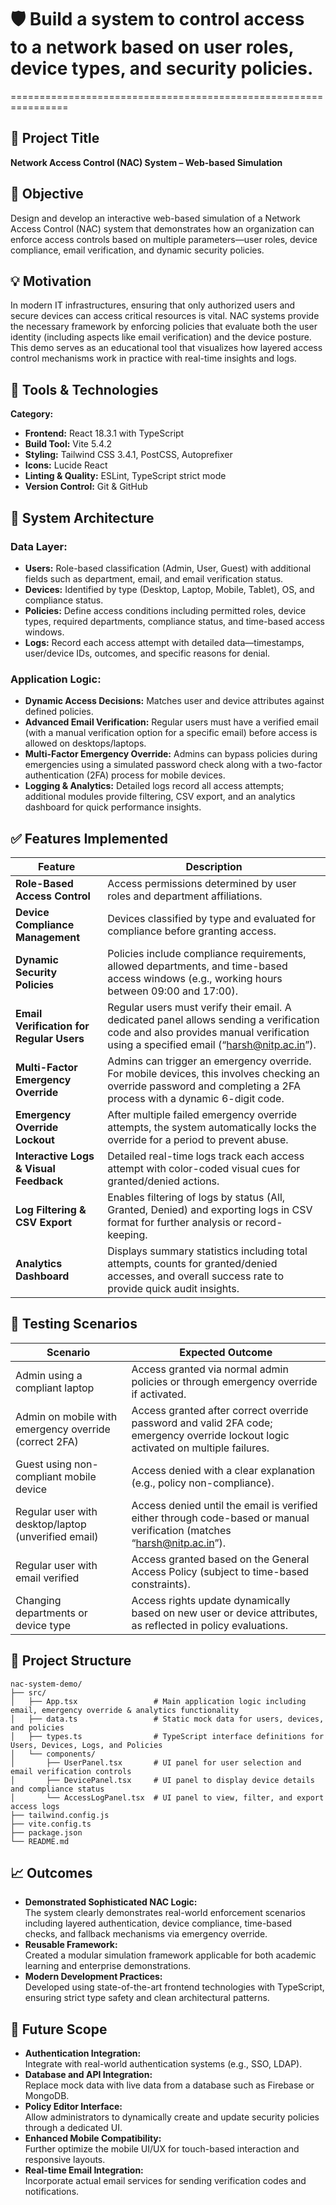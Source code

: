 # 🛡️ Build a system to control access to a network based on user roles, device types, and security policies.
================================================================

## 📌 Project Title  
**Network Access Control (NAC) System – Web-based Simulation**

## 🧠 Objective  
Design and develop an interactive web-based simulation of a Network Access Control (NAC) system that demonstrates how an organization can enforce access controls based on multiple parameters—user roles, device compliance, email verification, and dynamic security policies.

## 💡 Motivation  
In modern IT infrastructures, ensuring that only authorized users and secure devices can access critical resources is vital. NAC systems provide the necessary framework by enforcing policies that evaluate both the user identity (including aspects like email verification) and the device posture. This demo serves as an educational tool that visualizes how layered access control mechanisms work in practice with real-time insights and logs.

## 🔧 Tools & Technologies  

**Category:**  
- **Frontend:** React 18.3.1 with TypeScript  
- **Build Tool:** Vite 5.4.2  
- **Styling:** Tailwind CSS 3.4.1, PostCSS, Autoprefixer  
- **Icons:** Lucide React  
- **Linting & Quality:** ESLint, TypeScript strict mode  
- **Version Control:** Git & GitHub  

## 🧩 System Architecture  

### Data Layer:
- **Users:** Role-based classification (Admin, User, Guest) with additional fields such as department, email, and email verification status.
- **Devices:** Identified by type (Desktop, Laptop, Mobile, Tablet), OS, and compliance status.
- **Policies:** Define access conditions including permitted roles, device types, required departments, compliance status, and time-based access windows.
- **Logs:** Record each access attempt with detailed data—timestamps, user/device IDs, outcomes, and specific reasons for denial.

### Application Logic:
- **Dynamic Access Decisions:** Matches user and device attributes against defined policies.
- **Advanced Email Verification:** Regular users must have a verified email (with a manual verification option for a specific email) before access is allowed on desktops/laptops.
- **Multi-Factor Emergency Override:** Admins can bypass policies during emergencies using a simulated password check along with a two-factor authentication (2FA) process for mobile devices.
- **Logging & Analytics:** Detailed logs record all access attempts; additional modules provide filtering, CSV export, and an analytics dashboard for quick performance insights.

## ✅ Features Implemented  

| **Feature**                                 | **Description**                                                                                                                                                                         |
|---------------------------------------------|-----------------------------------------------------------------------------------------------------------------------------------------------------------------------------------------|
| **Role-Based Access Control**               | Access permissions determined by user roles and department affiliations.                                                                                                              |
| **Device Compliance Management**            | Devices classified by type and evaluated for compliance before granting access.                                                                                                       |
| **Dynamic Security Policies**               | Policies include compliance requirements, allowed departments, and time-based access windows (e.g., working hours between 09:00 and 17:00).                                             |
| **Email Verification for Regular Users**    | Regular users must verify their email. A dedicated panel allows sending a verification code and also provides manual verification using a specified email (“harsh@nitp.ac.in”).   |
| **Multi-Factor Emergency Override**         | Admins can trigger an emergency override. For mobile devices, this involves checking an override password and completing a 2FA process with a dynamic 6-digit code.                    |
| **Emergency Override Lockout**              | After multiple failed emergency override attempts, the system automatically locks the override for a period to prevent abuse.                                                          |
| **Interactive Logs & Visual Feedback**      | Detailed real-time logs track each access attempt with color-coded visual cues for granted/denied actions.                                                                               |
| **Log Filtering & CSV Export**              | Enables filtering of logs by status (All, Granted, Denied) and exporting logs in CSV format for further analysis or record-keeping.                                                    |
| **Analytics Dashboard**                     | Displays summary statistics including total attempts, counts for granted/denied accesses, and overall success rate to provide quick audit insights.                                   |

## 🧪 Testing Scenarios  

| **Scenario**                                          | **Expected Outcome**                                                                                                              |
|-------------------------------------------------------|------------------------------------------------------------------------------------------------------------------------------------|
| Admin using a compliant laptop                        | Access granted via normal admin policies or through emergency override if activated.                                               |
| Admin on mobile with emergency override (correct 2FA) | Access granted after correct override password and valid 2FA code; emergency override lockout logic activated on multiple failures.   |
| Guest using non-compliant mobile device               | Access denied with a clear explanation (e.g., policy non-compliance).                                                               |
| Regular user with desktop/laptop (unverified email)   | Access denied until the email is verified either through code-based or manual verification (matches “harsh@nitp.ac.in”).                |
| Regular user with email verified                     | Access granted based on the General Access Policy (subject to time-based constraints).                                              |
| Changing departments or device type                   | Access rights update dynamically based on new user or device attributes, as reflected in policy evaluations.                         |

## 📁 Project Structure  

```
nac-system-demo/
├── src/
│   ├── App.tsx                 # Main application logic including email, emergency override & analytics functionality
│   ├── data.ts                 # Static mock data for users, devices, and policies
│   ├── types.ts                # TypeScript interface definitions for Users, Devices, Logs, and Policies
│   └── components/
│       ├── UserPanel.tsx       # UI panel for user selection and email verification controls
│       ├── DevicePanel.tsx     # UI panel to display device details and compliance status
│       └── AccessLogPanel.tsx  # UI panel to view, filter, and export access logs
├── tailwind.config.js
├── vite.config.ts
├── package.json
└── README.md
```

## 📈 Outcomes  
- **Demonstrated Sophisticated NAC Logic:**  
  The system clearly demonstrates real-world enforcement scenarios including layered authentication, device compliance, time-based checks, and fallback mechanisms via emergency override.
- **Reusable Framework:**  
  Created a modular simulation framework applicable for both academic learning and enterprise demonstrations.
- **Modern Development Practices:**  
  Developed using state-of-the-art frontend technologies with TypeScript, ensuring strict type safety and clean architectural patterns.

## 🔮 Future Scope  
- **Authentication Integration:**  
  Integrate with real-world authentication systems (e.g., SSO, LDAP).
- **Database and API Integration:**  
  Replace mock data with live data from a database such as Firebase or MongoDB.
- **Policy Editor Interface:**  
  Allow administrators to dynamically create and update security policies through a dedicated UI.
- **Enhanced Mobile Compatibility:**  
  Further optimize the mobile UI/UX for touch-based interaction and responsive layouts.
- **Real-time Email Integration:**  
  Incorporate actual email services for sending verification codes and notifications.
